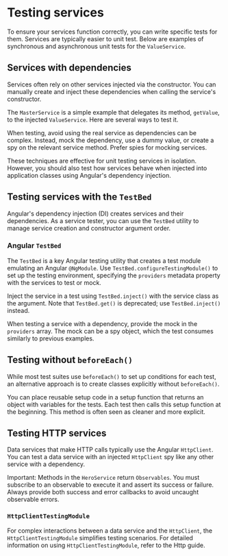 # Testing services

To ensure your services function correctly, you can write specific tests for them. Services are typically easier to unit test. Below are examples of synchronous and asynchronous unit tests for the `ValueService`.

## Services with dependencies

Services often rely on other services injected via the constructor. You can manually create and inject these dependencies when calling the service's constructor. 

The `MasterService` is a simple example that delegates its method, `getValue`, to the injected `ValueService`. Here are several ways to test it.

When testing, avoid using the real service as dependencies can be complex. Instead, mock the dependency, use a dummy value, or create a spy on the relevant service method. Prefer spies for mocking services.

These techniques are effective for unit testing services in isolation. However, you should also test how services behave when injected into application classes using Angular's dependency injection.

## Testing services with the `TestBed`

Angular's dependency injection (DI) creates services and their dependencies. As a service tester, you can use the `TestBed` utility to manage service creation and constructor argument order.

### Angular `TestBed`

The `TestBed` is a key Angular testing utility that creates a test module emulating an Angular `@NgModule`. Use `TestBed.configureTestingModule()` to set up the testing environment, specifying the `providers` metadata property with the services to test or mock.

Inject the service in a test using `TestBed.inject()` with the service class as the argument. Note that `TestBed.get()` is deprecated; use `TestBed.inject()` instead.

When testing a service with a dependency, provide the mock in the `providers` array. The mock can be a spy object, which the test consumes similarly to previous examples.

## Testing without `beforeEach()`

While most test suites use `beforeEach()` to set up conditions for each test, an alternative approach is to create classes explicitly without `beforeEach()`. 

You can place reusable setup code in a setup function that returns an object with variables for the tests. Each test then calls this setup function at the beginning. This method is often seen as cleaner and more explicit.

## Testing HTTP services

Data services that make HTTP calls typically use the Angular `HttpClient`. You can test a data service with an injected `HttpClient` spy like any other service with a dependency.

Important: Methods in the `HeroService` return `Observables`. You must subscribe to an observable to execute it and assert its success or failure. Always provide both success and error callbacks to avoid uncaught observable errors.

### `HttpClientTestingModule`

For complex interactions between a data service and the `HttpClient`, the `HttpClientTestingModule` simplifies testing scenarios. For detailed information on using `HttpClientTestingModule`, refer to the Http guide.